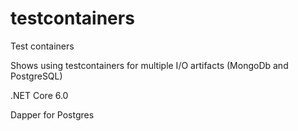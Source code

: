# testcontainers
Test containers

Shows using testcontainers for multiple I/O artifacts (MongoDb and PostgreSQL)

.NET Core 6.0

Dapper for Postgres